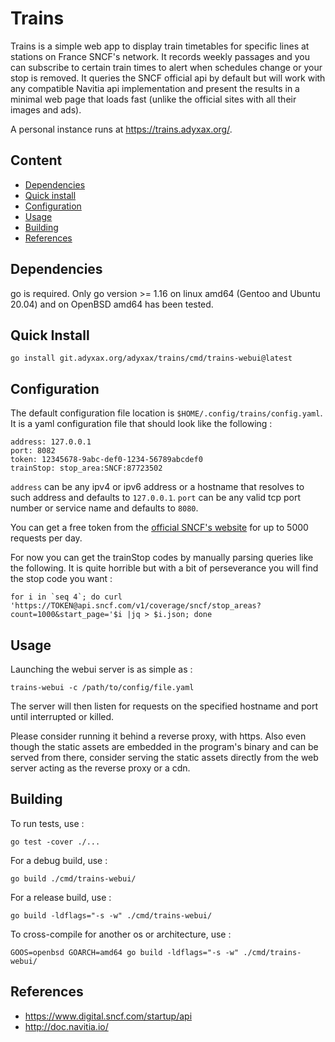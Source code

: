 # Trains

Trains is a simple web app to display train timetables for specific lines at stations on France SNCF's network. It records weekly passages and you can subscribe to certain train times to alert when schedules change or your stop is removed. It queries the SNCF official api by default but will work with any compatible Navitia api implementation and present the results in a minimal web page that loads fast (unlike the official sites with all their images and ads).

A personal instance runs at https://trains.adyxax.org/.

## Content

- [Dependencies](#dependencies)
- [Quick install](#quick-install)
- [Configuration](#configuration)
- [Usage](#usage)
- [Building](#building)
- [References](#references)

## Dependencies

go is required. Only go version >= 1.16 on linux amd64 (Gentoo and Ubuntu 20.04) and on OpenBSD amd64 has been tested.

## Quick Install

```
go install git.adyxax.org/adyxax/trains/cmd/trains-webui@latest
```

## Configuration

The default configuration file location is `$HOME/.config/trains/config.yaml`. It is a yaml configuration file that should look like the following :

```
address: 127.0.0.1
port: 8082
token: 12345678-9abc-def0-1234-56789abcdef0
trainStop: stop_area:SNCF:87723502
```

`address` can be any ipv4 or ipv6 address or a hostname that resolves to such address and defaults to `127.0.0.1`. `port` can be any valid tcp port number or service name and defaults to `8080`.

You can get a free token from the [official SNCF's website](https://www.digital.sncf.com/startup/api/token-developpeur) for up to 5000 requests per day.

For now you can get the trainStop codes by manually parsing queries like the following. It is quite horrible but with a bit of perseverance you will find the stop code you want :
```
for i in `seq 4`; do curl 'https://TOKEN@api.sncf.com/v1/coverage/sncf/stop_areas?count=1000&start_page='$i |jq > $i.json; done
```

## Usage

Launching the webui server is as simple as :
```
trains-webui -c /path/to/config/file.yaml
```

The server will then listen for requests on the specified hostname and port until interrupted or killed.

Please consider running it behind a reverse proxy, with https. Also even though the static assets are embedded in the program's binary and can be served from there, consider serving the static assets directly from the web server acting as the reverse proxy or a cdn.

## Building

To run tests, use :
```
go test -cover ./...
```

For a debug build, use :
```
go build ./cmd/trains-webui/
```

For a release build, use :
```
go build -ldflags="-s -w" ./cmd/trains-webui/
```

To cross-compile for another os or architecture, use :
```
GOOS=openbsd GOARCH=amd64 go build -ldflags="-s -w" ./cmd/trains-webui/
```

## References

- https://www.digital.sncf.com/startup/api
- http://doc.navitia.io/
